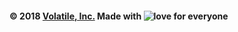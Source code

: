 
#### &copy; 2018 [Volatile, Inc.](https://volatile.ga/ "Volatile, Inc.") Made with ![love](https://u.imageresize.org/v2/6a234483-e6b0-421d-8c51-ccfcc4b3e0f6.png "love") for everyone
